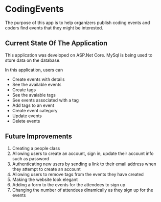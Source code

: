 # CodingEvents

The purpose of this app is to help organizers publish coding events and coders find events that they might be interested.




## Current State Of The Application 

This application was developed on ASP.Net Core.
MySql is being used to store data on the database.


In this application, users can

- Create events with details
- See the available events
- Create tags
- See the avaiable tags
- See events associated with a tag
- Add tags to an event
- Create event category
- Update events
- Delete events




## Future Improvements

1. Creating a people class
2. Allowing users to create an account, sign in, update their account info such as password
3. Authenticating new users by sending a link to their email address when they attempt to create an account
4. Allowing users to remove tags from the events they have created
5. Making the website look elegant
6. Adding a form to the events for the attendees to sign up
7. Changing the number of attendees dinamically as they sign up for the events



